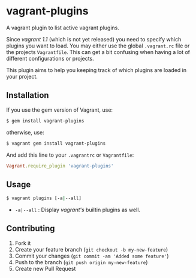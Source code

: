 vagrant-plugins
===============

A vagrant plugin to list active vagrant plugins.

Since *vagrant 1.1* (which is not yet released) you need to specify which plugins you want to load. You may either use the global `.vagrant.rc` file or the projects `Vagrantfile`.
This can get a bit confusing when having a lot of different configurations or projects. 

This plugin aims to help you keeping track of which plugins are loaded in your project.

## Installation

If you use the gem version of Vagrant, use:

```bash
$ gem install vagrant-plugins
```

otherwise, use:

```bash
$ vagrant gem install vagrant-plugins
```

And add this line to your `.vagrantrc` or `Vagrantfile`:

```ruby
Vagrant.require_plugin 'vagrant-plugins'
```

## Usage

```bash
$ vagrant plugins [-a|--all]
```

* `-a|--all` : Display *vagrant's* builtin plugins as well.

## Contributing

1. Fork it
2. Create your feature branch (`git checkout -b my-new-feature`)
3. Commit your changes (`git commit -am 'Added some feature'`)
4. Push to the branch (`git push origin my-new-feature`)
5. Create new Pull Request
